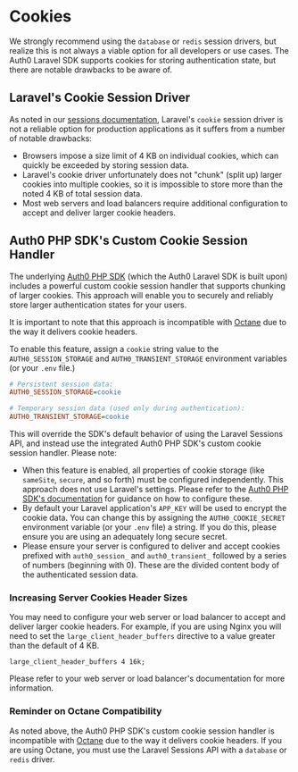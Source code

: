 # Cookies

We strongly recommend using the `database` or `redis` session drivers, but realize this is not always a viable option for all developers or use cases. The Auth0 Laravel SDK supports cookies for storing authentication state, but there are notable drawbacks to be aware of.

## Laravel's Cookie Session Driver

As noted in our [sessions documentation](./Sessions.md), Laravel's `cookie` session driver is not a reliable option for production applications as it suffers from a number of notable drawbacks:

- Browsers impose a size limit of 4 KB on individual cookies, which can quickly be exceeded by storing session data.
- Laravel's cookie driver unfortunately does not "chunk" (split up) larger cookies into multiple cookies, so it is impossible to store more than the noted 4 KB of total session data.
- Most web servers and load balancers require additional configuration to accept and deliver larger cookie headers.

## Auth0 PHP SDK's Custom Cookie Session Handler

The underlying [Auth0 PHP SDK](https://github.com/auth0/auth0-PHP) (which the Auth0 Laravel SDK is built upon) includes a powerful custom cookie session handler that supports chunking of larger cookies. This approach will enable you to securely and reliably store larger authentication states for your users.

It is important to note that this approach is incompatible with [Octane](./Octane.md) due to the way it delivers cookie headers.

To enable this feature, assign a `cookie` string value to the `AUTH0_SESSION_STORAGE` and `AUTH0_TRANSIENT_STORAGE` environment variables (or your `.env` file.)

```ini
# Persistent session data:
AUTH0_SESSION_STORAGE=cookie

# Temporary session data (used only during authentication):
AUTH0_TRANSIENT_STORAGE=cookie
```

This will override the SDK's default behavior of using the Laravel Sessions API, and instead use the integrated Auth0 PHP SDK's custom cookie session handler. Please note:

- When this feature is enabled, all properties of cookie storage (like `sameSite`, `secure`, and so forth) must be configured independently. This approach does not use Laravel's settings. Please refer to the [Auth0 PHP SDK's documentation](https://github.com/auth0/auth0-PHP) for guidance on how to configure these.
- By default your Laravel application's `APP_KEY` will be used to encrypt the cookie data. You can change this by assigning the `AUTH0_COOKIE_SECRET` environment variable (or your `.env` file) a string. If you do this, please ensure you are using an adequately long secure secret.
- Please ensure your server is configured to deliver and accept cookies prefixed with `auth0_session_` and `auth0_transient_` followed by a series of numbers (beginning with 0). These are the divided content body of the authenticated session data.

### Increasing Server Cookies Header Sizes

You may need to configure your web server or load balancer to accept and deliver larger cookie headers. For example, if you are using Nginx you will need to set the `large_client_header_buffers` directive to a value greater than the default of 4 KB.

```nginx
large_client_header_buffers 4 16k;
```

Please refer to your web server or load balancer's documentation for more information.

### Reminder on Octane Compatibility

As noted above, the Auth0 PHP SDK's custom cookie session handler is incompatible with [Octane](./Octane.md) due to the way it delivers cookie headers. If you are using Octane, you must use the Laravel Sessions API with a `database` or `redis` driver.

